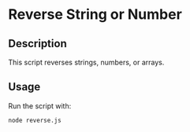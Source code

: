 # Reverse String or Number

## Description
This script reverses strings, numbers, or arrays.

## Usage
Run the script with:
```sh
node reverse.js

